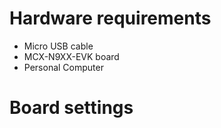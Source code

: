 Hardware requirements
=====================
- Micro USB cable
- MCX-N9XX-EVK board
- Personal Computer


Board settings
==============

